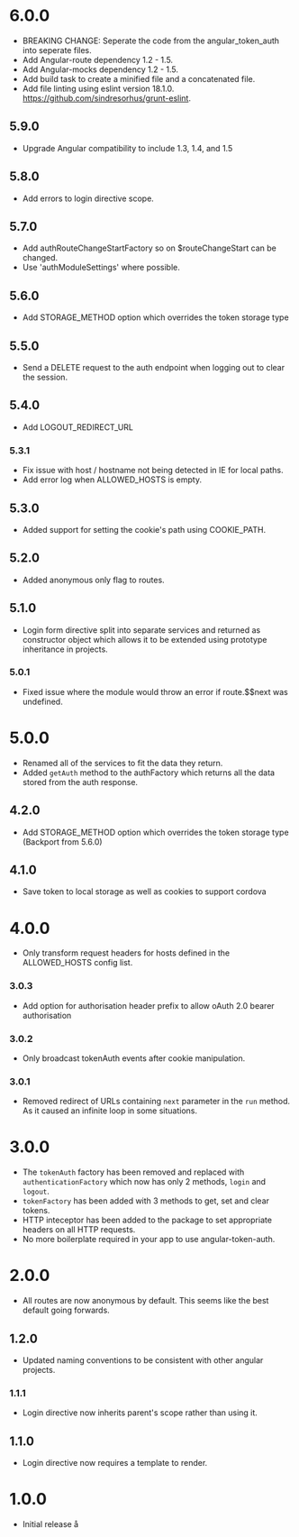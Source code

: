 # 6.0.0

* BREAKING CHANGE: Seperate the code from the angular_token_auth into seperate files.
* Add Angular-route dependency 1.2 - 1.5.
* Add Angular-mocks dependency 1.2 - 1.5.
* Add build task to create a minified file and a concatenated file.
* Add file linting using eslint version 18.1.0. https://github.com/sindresorhus/grunt-eslint.

## 5.9.0

* Upgrade Angular compatibility to include 1.3, 1.4, and 1.5

## 5.8.0

* Add errors to login directive scope.

## 5.7.0

* Add authRouteChangeStartFactory so on $routeChangeStart can be changed.
* Use 'authModuleSettings' where possible.

## 5.6.0

* Add STORAGE_METHOD option which overrides the token storage type

## 5.5.0

* Send a DELETE request to the auth endpoint when logging out to clear the
  session.

## 5.4.0

* Add LOGOUT_REDIRECT_URL

### 5.3.1

* Fix issue with host / hostname not being detected in IE for local paths.
* Add error log when ALLOWED_HOSTS is empty.

## 5.3.0

* Added support for setting the cookie's path using COOKIE_PATH.

## 5.2.0

* Added anonymous only flag to routes.

## 5.1.0

* Login form directive split into separate services and returned as constructor
  object which allows it to be extended using prototype inheritance in projects.

### 5.0.1

* Fixed issue where the module would throw an error if route.$$next was undefined.

# 5.0.0

* Renamed all of the services to fit the data they return.
* Added `getAuth` method to the authFactory which returns all the data
  stored from the auth response.

## 4.2.0

* Add STORAGE_METHOD option which overrides the token storage type (Backport from 5.6.0)

## 4.1.0

* Save token to local storage as well as cookies to support cordova

# 4.0.0

* Only transform request headers for hosts defined in the ALLOWED_HOSTS
  config list.

### 3.0.3

* Add option for authorisation header prefix to allow oAuth 2.0 bearer authorisation

### 3.0.2

* Only broadcast tokenAuth events after cookie manipulation.

### 3.0.1

* Removed redirect of URLs containing `next` parameter in the `run` method. As
  it caused an infinite loop in some situations.

# 3.0.0

* The `tokenAuth` factory has been removed and replaced with
  `authenticationFactory` which now has only 2 methods, `login` and `logout`.
* `tokenFactory` has been added with 3 methods to get, set and clear tokens.
* HTTP inteceptor has been added to the package to set appropriate headers on
  all HTTP requests.
* No more boilerplate required in your app to use angular-token-auth.

# 2.0.0

* All routes are now anonymous by default. This seems like the best default
  going forwards.

## 1.2.0

* Updated naming conventions to be consistent with other angular projects.

### 1.1.1

* Login directive now inherits parent's scope rather than using it.

## 1.1.0

* Login directive now requires a template to render.

# 1.0.0

* Initial release
å

